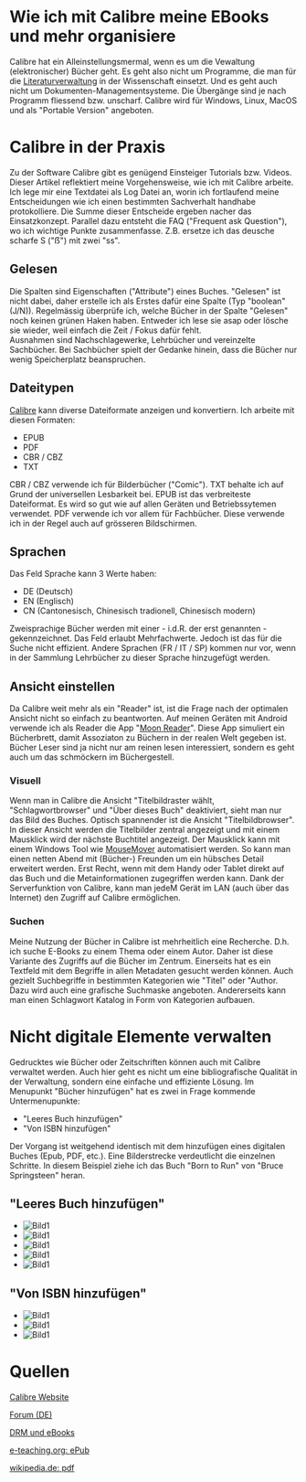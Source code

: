 # Wie ich mit Calibre meine EBooks und mehr organisiere

Calibre hat ein Alleinstellungsmermal, wenn es um die Vewaltung (elektronischer) Bücher geht. Es geht also nicht um Programme, die man für die [Literaturverwaltung](http://mediatum.ub.tum.de/doc/1316333/1316333.pdf) in der Wissenschaft einsetzt. Und es geht auch nicht um Dokumenten-Managementsysteme. Die Übergänge sind je nach Programm fliessend bzw. unscharf.  Calibre wird für Windows, Linux, MacOS und als "Portable Version" angeboten.

# Calibre in der Praxis

Zu der Software Calibre gibt es genügend Einsteiger Tutorials bzw. Videos. Dieser Artikel reflektiert meine Vorgehensweise, wie ich mit Calibre arbeite.  
Ich lege mir eine Textdatei als Log Datei an, worin ich fortlaufend meine Entscheidungen wie ich einen bestimmten Sachverhalt handhabe protokolliere. Die Summe dieser Entscheide ergeben nacher das Einsatzkonzept. Parallel dazu entsteht die FAQ ("Frequent ask Question"), wo ich wichtige Punkte zusammenfasse. Z.B. ersetze ich das deusche scharfe S ("ẞ") mit zwei "ss".

## Gelesen

Die Spalten sind Eigenschaften ("Attribute") eines Buches. "Gelesen" ist nicht dabei, daher erstelle ich als Erstes dafür eine Spalte (Typ "boolean" (J/N)). Regelmässig überprüfe ich, welche Bücher in der Spalte "Gelesen" noch keinen grünen Haken haben. Entweder ich lese sie asap oder lösche sie wieder, weil einfach die Zeit / Fokus dafür fehlt.  
Ausnahmen sind Nachschlagewerke, Lehrbücher und vereinzelte Sachbücher. Bei Sachbücher spielt der Gedanke hinein, dass die Bücher nur wenig Speicherplatz beanspruchen.

## Dateitypen

[Calibre](https://manual.calibre-ebook.com/de/faq.html) kann diverse Dateiformate anzeigen und konvertiern. Ich arbeite mit diesen Formaten:  
* EPUB
* PDF
* CBR / CBZ
* TXT

CBR / CBZ verwende ich für Bilderbücher ("Comic"). TXT behalte ich auf Grund der universellen Lesbarkeit bei. EPUB ist das verbreiteste Dateiformat. Es wird so gut wie auf allen Geräten und Betriebssytemen verwendet. PDF verwende ich vor allem für Fachbücher. Diese verwende ich in der Regel auch auf grösseren Bildschirmen. 

## Sprachen
Das Feld Sprache kann 3 Werte haben:
* DE (Deutsch)
* EN (Englisch)
* CN (Cantonesisch, Chinesisch tradionell, Chinesisch modern)

Zweisprachige Bücher werden mit einer - i.d.R. der erst genannten - gekennzeichnet. Das Feld erlaubt Mehrfachwerte. Jedoch ist das für die Suche nicht effizient. Andere Sprachen (FR / IT / SP) kommen nur vor, wenn in der Sammlung Lehrbücher zu dieser Sprache hinzugefügt werden.

## Ansicht einstellen
Da Calibre weit mehr als ein "Reader" ist, ist die Frage nach der optimalen Ansicht nicht so einfach zu beantworten. Auf meinen Geräten mit Android verwende ich als Reader die App "[Moon Reader](https://play.google.com/store/apps/details?id=com.flyersoft.moonreader&hl=en)". Diese App simuliert ein Bücherbrett, damit Assoziaton zu Büchern in der realen Welt gegeben ist. Bücher Leser sind ja nicht nur am reinen lesen interessiert, sondern es geht auch um das schmöckern im Büchergestell.  

### Visuell
Wenn man in Calibre die Ansicht "Titelbildraster wählt, "Schlagwortbrowser" und "Über dieses Buch" deaktiviert, sieht man nur das Bild des Buches. Optisch spannender ist die Ansicht "Titelbildbrowser". In dieser Ansicht werden die Titelbilder zentral angezeigt und mit einem Mausklick wird der nächste Buchtitel angezeigt.  Der Mausklick kann mit einem Windows Tool wie [MouseMover](http://murb.com/index.php?page_id=235) automatisiert werden. So kann man einen netten Abend mit (Bücher-) Freunden um ein hübsches Detail erweitert werden. Erst Recht, wenn mit dem Handy oder Tablet direkt auf das Buch und die Metainformationen zugegriffen werden kann. Dank der Serverfunktion von Calibre, kann man jedeM Gerät im LAN (auch über das Internet) den Zugriff auf Calibre ermöglichen.

### Suchen
Meine Nutzung der Bücher in Calibre ist mehrheitlich eine Recherche. D.h. ich suche E-Books zu einem Thema oder einem Autor. Daher ist diese Variante des Zugriffs auf die Bücher im  Zentrum. Einerseits hat es ein Textfeld mit dem Begriffe in allen Metadaten gesucht werden können. Auch gezielt Suchbegriffe in bestimmten Kategorien wie "Titel" oder "Author. Dazu wird auch eine grafische Suchmaske angeboten. Andererseits kann man einen Schlagwort Katalog in Form von Kategorien aufbauen. 

# Nicht digitale Elemente verwalten

Gedrucktes wie Bücher oder Zeitschriften können auch mit Calibre verwaltet werden. Auch hier geht es nicht um eine bibliografische Qualität in der Verwaltung, sondern eine einfache und effiziente Lösung. Im Menupunkt "Bücher hinzufügen" hat es zwei in Frage kommende Untermenupunkte:
* "Leeres Buch hinzufügen"
* "Von ISBN hinzufügen"

Der Vorgang ist weitgehend identisch mit dem hinzufügen eines digitalen Buches (Epub, PDF, etc.). Eine Bilderstrecke verdeutlicht die einzelnen Schritte. In diesem Beispiel ziehe ich das Buch "Born to Run" von "Bruce Springsteen" heran.

## "Leeres Buch hinzufügen"

* ![Bild1](../images/Calibre/papierbuch-10.jpg) 
* ![Bild1](../images/Calibre/papierbuch-11.jpg) 
* ![Bild1](../images/Calibre/papierbuch-12.jpg) 
* ![Bild1](../images/Calibre/papierbuch-13.jpg) 
* ![Bild1](../images/Calibre/papierbuch-14.jpg) 

## "Von ISBN hinzufügen"

* ![Bild1](../images/Calibre/papierbuch-1.jpg) 
* ![Bild1](../images/Calibre/papierbuch-2.jpg) 
* ![Bild1](../images/Calibre/papierbuch-3.jpg) 

# Quellen

[Calibre Website](https://calibre-ebook.com/download_windows)  

[Forum (DE)](https://www.e-reader-forum.de/e-book-formate-software/board60-calibre/?s=39eaa785ba813e62718c389972f641e287722c48)  

[DRM und eBooks](https://www.ebooknet.de/know-how/drm-und-ebooks)  

[e-teaching.org: ePub](https://www.e-teaching.org/technik/aufbereitung/text/e_pub)

[wikipedia.de: pdf](https://de.wikipedia.org/wiki/Portable_Document_Format)
